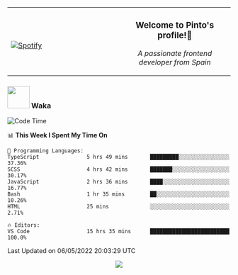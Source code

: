 <table width="100%" align="center"> 
  <tr>
  <td width="50%">
      
&nbsp; <br> [![Spotify](https://novatorem-zeta-rust.vercel.app/api/spotify)](https://open.spotify.com/user/novatorem-zeta-rust)

  </td>
  <td width="50%">
    <h3 align="center">Welcome to Pinto's profile!👋</h3>
    <p align="center"><em>A passionate frontend developer from Spain</em></p>
  </td>
  </table>

### <img src="https://media.giphy.com/media/VgCDAzcKvsR6OM0uWg/giphy.gif" width="50"> Waka

  <!--START_SECTION:waka-->
![Code Time](http://img.shields.io/badge/Code%20Time-319%20hrs%2046%20mins-blue)

📊 **This Week I Spent My Time On** 

```text
💬 Programming Languages: 
TypeScript               5 hrs 49 mins       █████████░░░░░░░░░░░░░░░░   37.36% 
SCSS                     4 hrs 42 mins       ███████░░░░░░░░░░░░░░░░░░   30.17% 
JavaScript               2 hrs 36 mins       ████░░░░░░░░░░░░░░░░░░░░░   16.77% 
Bash                     1 hr 35 mins        ██░░░░░░░░░░░░░░░░░░░░░░░   10.26% 
HTML                     25 mins             ░░░░░░░░░░░░░░░░░░░░░░░░░   2.71%

🔥 Editors: 
VS Code                  15 hrs 35 mins      █████████████████████████   100.0%

```


 Last Updated on 06/05/2022 20:03:29 UTC
<!--END_SECTION:waka-->

<div align="center">
<img src="https://github-readme-stats-gilt-tau.vercel.app/api/top-langs/?username=pinto-hub&layout=compact&theme=dracula" />
</div>
